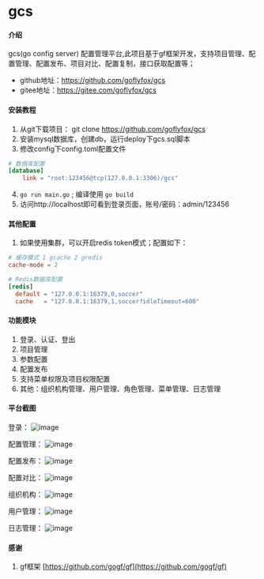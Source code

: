 # gcs

#### 介绍
gcs(go config server) 配置管理平台,此项目基于gf框架开发，支持项目管理、配置管理、配置发布、项目对比、配置复制，接口获取配置等；

* github地址：https://github.com/goflyfox/gcs
* gitee地址：https://gitee.com/goflyfox/gcs

#### 安装教程

1. 从git下载项目： git clone https://github.com/goflyfox/gcs
2. 安装mysql数据库，创建db，运行deploy下gcs.sql脚本
3. 修改config下config.toml配置文件
```toml
# 数据库配置
[database]
    link = "root:123456@tcp(127.0.0.1:3306)/gcs"
```
4. `go run main.go` ; 编译使用 `go build`
5. 访问http://localhost即可看到登录页面，账号/密码：admin/123456

#### 其他配置

1. 如果使用集群，可以开启redis token模式；配置如下：
```toml
# 缓存模式 1 gcache 2 gredis
cache-mode = 2

# Redis数据库配置
[redis]
  default = "127.0.0.1:16379,0,soccer"
  cache   = "127.0.0.1:16379,1,soccer?idleTimeout=600"
```

#### 功能模块

1. 登录、认证、登出
2. 项目管理
3. 参数配置
4. 配置发布
5. 支持菜单权限及项目权限配置
6. 其他：组织机构管理、用户管理、角色管理、菜单管理、日志管理

#### 平台截图

登录：
![image](https://raw.githubusercontent.com/goflyfox/gcs/master/deploy/image/1.png)

配置管理：
![image](https://raw.githubusercontent.com/goflyfox/gcs/master/deploy/image/g1.png)

配置发布：
![image](https://raw.githubusercontent.com/goflyfox/gcs/master/deploy/image/g2.png)

配置对比：
![image](https://raw.githubusercontent.com/goflyfox/gcs/master/deploy/image/g3.png)

组织机构：
![image](https://raw.githubusercontent.com/goflyfox/gcs/master/deploy/image/2.png)

用户管理：
![image](https://raw.githubusercontent.com/goflyfox/gcs/master/deploy/image/3.png)

日志管理：
![image](https://raw.githubusercontent.com/goflyfox/gcs/master/deploy/image/4.png)

#### 感谢

1. gf框架 [https://github.com/gogf/gf](https://github.com/gogf/gf) 

